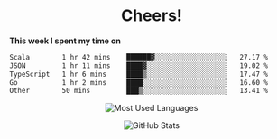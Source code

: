 <h1 align="center">Cheers!</h1>

**This week I spent my time on**
<!--START_SECTION:waka-->

```txt
Scala        1 hr 42 mins    ██████▓░░░░░░░░░░░░░░░░░░   27.17 %
JSON         1 hr 11 mins    ████▓░░░░░░░░░░░░░░░░░░░░   19.02 %
TypeScript   1 hr 6 mins     ████▒░░░░░░░░░░░░░░░░░░░░   17.47 %
Go           1 hr 2 mins     ████░░░░░░░░░░░░░░░░░░░░░   16.60 %
Other        50 mins         ███▒░░░░░░░░░░░░░░░░░░░░░   13.41 %
```

<!--END_SECTION:waka-->

<p align="center"><img src="https://github-readme-stats.vercel.app/api/top-langs/?username=thnkrn&layout=compact&hide=html&theme=tokyonight" alt="Most Used Languages" /></p>

<p align="center"><img src="https://github-readme-stats.vercel.app/api?username=thnkrn&show_icons=true&count_private=true&theme=tokyonight" alt="GitHub Stats" /></p>

<!-- <p align="center"><a href="https://wakatime.com"><img src="https://wakatime.com/share/@thnkrn/40092326-d1bd-471b-89da-9a7c63939402.png" /></p>
 -->

